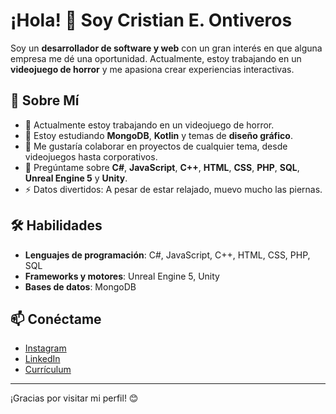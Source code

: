 # ¡Hola! 👋 Soy Cristian E. Ontiveros

Soy un **desarrollador de software y web** con un gran interés en que alguna empresa me dé una oportunidad. Actualmente, estoy trabajando en un **videojuego de horror** y me apasiona crear experiencias interactivas.

## 🌟 Sobre Mí

- 🔭 Actualmente estoy trabajando en un videojuego de horror.
- 🌱 Estoy estudiando **MongoDB**, **Kotlin** y temas de **diseño gráfico**.
- 👯 Me gustaría colaborar en proyectos de cualquier tema, desde videojuegos hasta corporativos.
- 💬 Pregúntame sobre **C#**, **JavaScript**, **C++**, **HTML**, **CSS**, **PHP**, **SQL**, **Unreal Engine 5** y **Unity**.
- ⚡ Datos divertidos: A pesar de estar relajado, muevo mucho las piernas.

## 🛠️ Habilidades

- **Lenguajes de programación**: C#, JavaScript, C++, HTML, CSS, PHP, SQL
- **Frameworks y motores**: Unreal Engine 5, Unity
- **Bases de datos**: MongoDB

## 📫 Conéctame

- [Instagram](https://www.instagram.com/du_harlequin/)
- [LinkedIn](https://www.linkedin.com/in/cristian-e-ontiveros/)
- [Currículum](https://drive.google.com/file/d/1PKfpU4mPkoH2nH30V6yA4Alue2S7LuQv/view)

---

¡Gracias por visitar mi perfil! 😊
